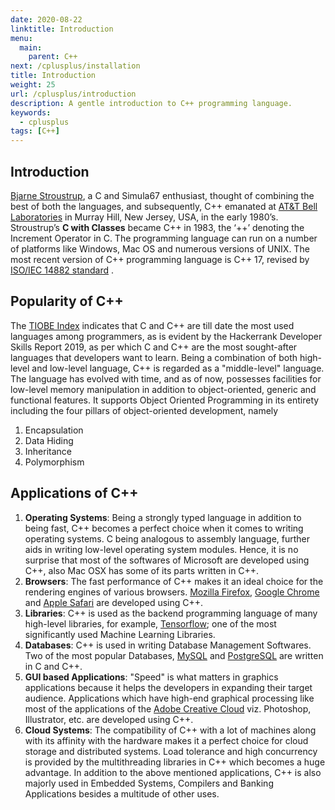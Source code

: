 ```yaml
---
date: 2020-08-22
linktitle: Introduction
menu:
  main:
    parent: C++
next: /cplusplus/installation
title: Introduction
weight: 25
url: /cplusplus/introduction
description: A gentle introduction to C++ programming language.
keywords:
  - cplusplus
tags: [C++]  
---
```

## Introduction
[Bjarne Stroustrup](https://www.stroustrup.com/), a C and Simula67 enthusiast, thought of combining the best of both the languages, and subsequently, C++ emanated at [AT&T Bell Laboratories](https://en.wikipedia.org/wiki/Bell_Labs) in Murray Hill, New Jersey, USA, in the early 1980’s. Stroustrup’s **C with Classes** became C++ in 1983, the ‘++’ denoting the Increment Operator in C. The programming language can run on a number of platforms like Windows, Mac OS and numerous versions of UNIX. The most recent version of C++ programming language is C++ 17, revised by [ISO/IEC 14882 standard](https://isocpp.org/std/the-standard) .

## Popularity of C++
The [TIOBE Index](https://www.tiobe.com/tiobe-index/cplusplus/) indicates that C and C++ are till date the most used languages among programmers, as is evident by the Hackerrank Developer Skills Report 2019, as per which C and C++ are the most sought-after languages that developers want to learn. Being a combination of both high-level and low-level language, C++ is regarded as a "middle-level" language. The language has evolved with time, and as of now, possesses facilities for low-level memory manipulation in addition to object-oriented, generic and functional features. It supports Object Oriented Programming in its entirety including the four pillars of object-oriented development, namely

1. Encapsulation
2. Data Hiding
3. Inheritance
4. Polymorphism

## Applications of C++
1. **Operating Systems**:
Being a strongly typed language in addition to being fast, C++ becomes a perfect choice when it comes to writing operating systems. C being analogous to assembly language, further aids in writing low-level operating system modules. Hence, it is no surprise that most of the softwares of Microsoft are developed using C++, also Mac OSX has some of its parts written in C++.
2. **Browsers**:
The fast performance of C++ makes it an ideal choice for the rendering engines of various browsers. [Mozilla Firefox](https://www.mozilla.org/en-US/firefox/new/), [Google Chrome](https://www.google.com/chrome/) and [Apple Safari](https://www.apple.com/in/safari/) are developed using C++.
3. **Libraries**:
C++ is used as the backend programming language of many high-level libraries, for example, [Tensorflow](https://www.tensorflow.org/); one of the most significantly used Machine Learning Libraries.
4. **Databases**:
C++ is used in writing Database Management Softwares. Two of the most popular Databases, [MySQL](https://www.mysql.com/) and [PostgreSQL](https://www.postgresql.org/) are written in C and C++.
5. **GUI based Applications**:
"Speed" is what matters in graphics applications because it helps the developers in expanding their target audience. Applications which have high-end graphical processing like most of the applications of the [Adobe Creative Cloud](https://www.adobe.com/in/creativecloud.html) viz. Photoshop, Illustrator, etc. are developed using C++.
6. **Cloud Systems**:
The compatibility of C++ with a lot of machines along with its affinity with the hardware makes it a perfect choice for cloud storage and distributed systems. Load tolerance and high concurrency is provided by the multithreading libraries in
C++ which becomes a huge advantage. In addition to the above mentioned applications, C++ is also majorly used in Embedded
Systems, Compilers and Banking Applications besides a multitude of other uses.